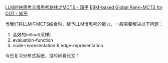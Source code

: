 [LLM的快思考与慢思考路线之MCTS - 知乎](https://zhuanlan.zhihu.com/p/659230417)
[EBM-based Global Rank+MCTS for COT - 知乎](https://zhuanlan.zhihu.com/p/650438958)

当我们将LLM与MCTS结合时，赋予LLM慢思考的能力，一般需要解决以下问题：
1. 高效的rollout(采样)
2. evaluation-function
3. node-representation & edge-representation

今日复习分布式系统，没时间看论文
1